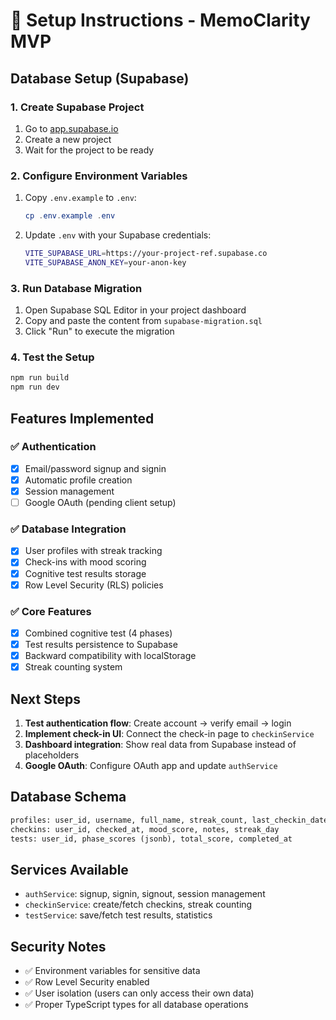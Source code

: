 # 🚀 Setup Instructions - MemoClarity MVP

## Database Setup (Supabase)

### 1. Create Supabase Project
1. Go to [app.supabase.io](https://app.supabase.io)
2. Create a new project
3. Wait for the project to be ready

### 2. Configure Environment Variables
1. Copy `.env.example` to `.env`:
   ```powershell
   cp .env.example .env
   ```
2. Update `.env` with your Supabase credentials:
   ```bash
   VITE_SUPABASE_URL=https://your-project-ref.supabase.co
   VITE_SUPABASE_ANON_KEY=your-anon-key
   ```

### 3. Run Database Migration
1. Open Supabase SQL Editor in your project dashboard
2. Copy and paste the content from `supabase-migration.sql`
3. Click "Run" to execute the migration

### 4. Test the Setup
```powershell
npm run build
npm run dev
```

## Features Implemented

### ✅ Authentication
- [x] Email/password signup and signin
- [x] Automatic profile creation
- [x] Session management
- [ ] Google OAuth (pending client setup)

### ✅ Database Integration
- [x] User profiles with streak tracking
- [x] Check-ins with mood scoring
- [x] Cognitive test results storage
- [x] Row Level Security (RLS) policies

### ✅ Core Features
- [x] Combined cognitive test (4 phases)
- [x] Test results persistence to Supabase
- [x] Backward compatibility with localStorage
- [x] Streak counting system

## Next Steps

1. **Test authentication flow**: Create account → verify email → login
2. **Implement check-in UI**: Connect the check-in page to `checkinService`
3. **Dashboard integration**: Show real data from Supabase instead of placeholders
4. **Google OAuth**: Configure OAuth app and update `authService`

## Database Schema

```sql
profiles: user_id, username, full_name, streak_count, last_checkin_date
checkins: user_id, checked_at, mood_score, notes, streak_day
tests: user_id, phase_scores (jsonb), total_score, completed_at
```

## Services Available

- `authService`: signup, signin, signout, session management
- `checkinService`: create/fetch checkins, streak counting
- `testService`: save/fetch test results, statistics

## Security Notes

- ✅ Environment variables for sensitive data
- ✅ Row Level Security enabled
- ✅ User isolation (users can only access their own data)
- ✅ Proper TypeScript types for all database operations
